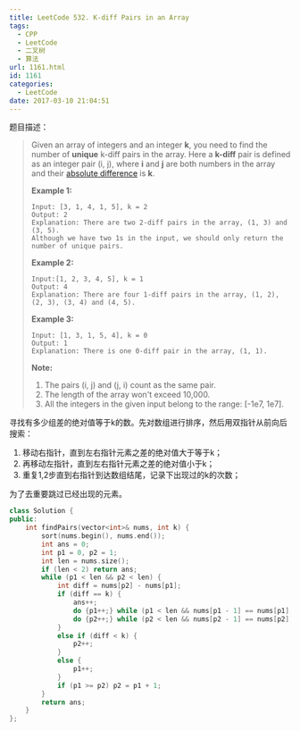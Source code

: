 ```yaml
---
title: LeetCode 532. K-diff Pairs in an Array
tags:
  - CPP
  - LeetCode
  - 二叉树
  - 算法
url: 1161.html
id: 1161
categories:
  - LeetCode
date: 2017-03-10 21:04:51
---
```

题目描述：

> Given an array of integers and an integer **k**, you need to find the number of **unique** k-diff pairs in the array. Here a **k-diff** pair is defined as an integer pair (i, j), where **i** and **j** are both numbers in the array and their [absolute difference](https://en.wikipedia.org/wiki/Absolute_difference) is **k**.
>
> **Example 1:**
>
> ```
> Input: [3, 1, 4, 1, 5], k = 2
> Output: 2
> Explanation: There are two 2-diff pairs in the array, (1, 3) and (3, 5).
> Although we have two 1s in the input, we should only return the number of unique pairs.
>
> ```
>
> **Example 2:**
>
> ```
> Input:[1, 2, 3, 4, 5], k = 1
> Output: 4
> Explanation: There are four 1-diff pairs in the array, (1, 2), (2, 3), (3, 4) and (4, 5).
>
> ```
>
> **Example 3:**
>
> ```
> Input: [1, 3, 1, 5, 4], k = 0
> Output: 1
> Explanation: There is one 0-diff pair in the array, (1, 1).
>
> ```
>
> **Note:**
>
> 1. The pairs (i, j) and (j, i) count as the same pair.
> 2. The length of the array won't exceed 10,000.
> 3. All the integers in the given input belong to the range: [-1e7, 1e7].

寻找有多少组差的绝对值等于k的数。先对数组进行排序，然后用双指针从前向后搜索：

1. 移动右指针，直到左右指针元素之差的绝对值大于等于k；
2. 再移动左指针，直到左右指针元素之差的绝对值小于k；
3. 重复1,2步直到右指针到达数组结尾，记录下出现过的k的次数；

为了去重要跳过已经出现的元素。

```cpp
class Solution {
public:
    int findPairs(vector<int>& nums, int k) {
        sort(nums.begin(), nums.end());
        int ans = 0;
        int p1 = 0, p2 = 1;
        int len = nums.size();
        if (len < 2) return ans;
        while (p1 < len && p2 < len) {
            int diff = nums[p2] - nums[p1];
            if (diff == k) {
                ans++;
                do {p1++;} while (p1 < len && nums[p1 - 1] == nums[p1]);
                do {p2++;} while (p2 < len && nums[p2 - 1] == nums[p2]);
            }
            else if (diff < k) {
                p2++;
            }
            else {
                p1++;
            }
            if (p1 >= p2) p2 = p1 + 1;
        }
        return ans;
    }
};
```


